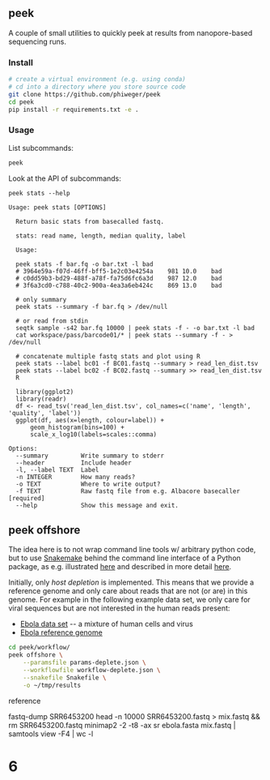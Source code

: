 ## peek

A couple of small utilities to quickly peek at results from nanopore-based sequencing runs.

### Install

```bash
# create a virtual environment (e.g. using conda)
# cd into a directory where you store source code
git clone https://github.com/phiweger/peek
cd peek 
pip install -r requirements.txt -e .
```

### Usage

List subcommands:

```bash
peek
```

Look at the API of subcommands:

```
peek stats --help

Usage: peek stats [OPTIONS]

  Return basic stats from basecalled fastq.

  stats: read name, length, median quality, label

  Usage:

  peek stats -f bar.fq -o bar.txt -l bad
  # 3964e59a-f07d-46ff-bff5-1e2c03e4254a    981 10.0    bad
  # c0dd59b3-bd29-488f-a78f-fa75d6fc6a3d    987 12.0    bad
  # 3f6a3cd0-c788-40c2-900a-4ea3a6eb424c    869 13.0    bad

  # only summary
  peek stats --summary -f bar.fq > /dev/null

  # or read from stdin
  seqtk sample -s42 bar.fq 10000 | peek stats -f - -o bar.txt -l bad
  cat workspace/pass/barcode01/* | peek stats --summary -f - > /dev/null

  # concatenate multiple fastq stats and plot using R
  peek stats --label bc01 -f BC01.fastq --summary > read_len_dist.tsv
  peek stats --label bc02 -f BC02.fastq --summary >> read_len_dist.tsv
  R

  library(ggplot2)
  library(readr)
  df <- read_tsv('read_len_dist.tsv', col_names=c('name', 'length', 'quality', 'label'))
  ggplot(df, aes(x=length, colour=label)) +
      geom_histogram(bins=100) +
      scale_x_log10(labels=scales::comma)

Options:
  --summary         Write summary to stderr
  --header          Include header
  -l, --label TEXT  Label
  -n INTEGER        How many reads?
  -o TEXT           Where to write output?
  -f TEXT           Raw fastq file from e.g. Albacore basecaller  [required]
  --help            Show this message and exit.
```

## peek offshore

The idea here is to not wrap command line tools w/ arbitrary python code, but to use [Snakemake](http://snakemake.readthedocs.io/en/latest/) behind the command line interface of a Python package, as e.g. illustrated [here](https://github.com/ctb/2018-snakemake-cli) and described in more detail [here](http://ivory.idyll.org/blog/2018-workflows-applications.html).

Initially, only _host depletion_ is implemented. This means that we provide a reference genome and only care about reads that are not (or are) in this genome. For example in the following example data set, we only care for viral sequences but are not interested in the human reads present:

- [Ebola data set](https://www.ncbi.nlm.nih.gov/sra/SRX3544109[accn]) -- a mixture of human cells and virus
- [Ebola reference genome](https://www.ncbi.nlm.nih.gov/nuccore/LT605058.1)

```bash
cd peek/workflow/
peek offshore \
    --paramsfile params-deplete.json \
    --workflowfile workflow-deplete.json \
    --snakefile Snakefile \
    -o ~/tmp/results
```

reference



fastq-dump SRR6453200
head -n 10000 SRR6453200.fastq > mix.fastq && rm SRR6453200.fastq
minimap2 -2 -t8 -ax sr ebola.fasta mix.fastq | samtools view -F4 | wc -l
# 6



